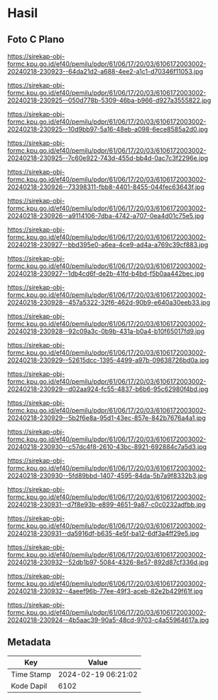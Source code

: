 # Hasil

## Foto C Plano

https://sirekap-obj-formc.kpu.go.id/ef40/pemilu/pdpr/61/06/17/20/03/6106172003002-20240218-230923--64da21d2-a688-4ee2-a1c1-d70346f11053.jpg

https://sirekap-obj-formc.kpu.go.id/ef40/pemilu/pdpr/61/06/17/20/03/6106172003002-20240218-230925--050d778b-5309-46ba-b966-d927a3555822.jpg

https://sirekap-obj-formc.kpu.go.id/ef40/pemilu/pdpr/61/06/17/20/03/6106172003002-20240218-230925--10d9bb97-5a16-48eb-a098-6ece8585a2d0.jpg

https://sirekap-obj-formc.kpu.go.id/ef40/pemilu/pdpr/61/06/17/20/03/6106172003002-20240218-230925--7c60e922-743d-455d-bb4d-0ac7c3f2296e.jpg

https://sirekap-obj-formc.kpu.go.id/ef40/pemilu/pdpr/61/06/17/20/03/6106172003002-20240218-230926--73398311-fbb8-4401-8455-044fec63643f.jpg

https://sirekap-obj-formc.kpu.go.id/ef40/pemilu/pdpr/61/06/17/20/03/6106172003002-20240218-230926--a9114106-7dba-4742-a707-0ea4d01c75e5.jpg

https://sirekap-obj-formc.kpu.go.id/ef40/pemilu/pdpr/61/06/17/20/03/6106172003002-20240218-230927--bbd395e0-a6ea-4ce9-ad4a-a769c39cf883.jpg

https://sirekap-obj-formc.kpu.go.id/ef40/pemilu/pdpr/61/06/17/20/03/6106172003002-20240218-230927--1db4cd6f-de2b-41fd-b4bd-f5b0aa442bec.jpg

https://sirekap-obj-formc.kpu.go.id/ef40/pemilu/pdpr/61/06/17/20/03/6106172003002-20240218-230928--457a5322-32f6-462d-90b9-e640a30eeb33.jpg

https://sirekap-obj-formc.kpu.go.id/ef40/pemilu/pdpr/61/06/17/20/03/6106172003002-20240218-230928--92c09a3c-0b9b-431a-b0a4-b10f65017fd9.jpg

https://sirekap-obj-formc.kpu.go.id/ef40/pemilu/pdpr/61/06/17/20/03/6106172003002-20240218-230929--52615dcc-1395-4499-a97b-09638726bd0a.jpg

https://sirekap-obj-formc.kpu.go.id/ef40/pemilu/pdpr/61/06/17/20/03/6106172003002-20240218-230929--d02aa924-fc55-4837-b6b6-95c62980f4bd.jpg

https://sirekap-obj-formc.kpu.go.id/ef40/pemilu/pdpr/61/06/17/20/03/6106172003002-20240218-230929--5b2f6e8a-95d1-43ec-857e-842b7676a4a1.jpg

https://sirekap-obj-formc.kpu.go.id/ef40/pemilu/pdpr/61/06/17/20/03/6106172003002-20240218-230930--c57dc4f8-2610-43bc-8921-692884c7a5d3.jpg

https://sirekap-obj-formc.kpu.go.id/ef40/pemilu/pdpr/61/06/17/20/03/6106172003002-20240218-230930--5fd89bbd-1407-4595-84da-5b7a9f8332b3.jpg

https://sirekap-obj-formc.kpu.go.id/ef40/pemilu/pdpr/61/06/17/20/03/6106172003002-20240218-230931--d7f8e93b-e899-4651-9a87-c0c0232adfbb.jpg

https://sirekap-obj-formc.kpu.go.id/ef40/pemilu/pdpr/61/06/17/20/03/6106172003002-20240218-230931--da5916df-b635-4e5f-ba12-6df3a4ff29e5.jpg

https://sirekap-obj-formc.kpu.go.id/ef40/pemilu/pdpr/61/06/17/20/03/6106172003002-20240218-230932--52db1b97-5084-4326-8e57-892d87cf336d.jpg

https://sirekap-obj-formc.kpu.go.id/ef40/pemilu/pdpr/61/06/17/20/03/6106172003002-20240218-230932--4aeef96b-77ee-49f3-aceb-82e2b429f61f.jpg

https://sirekap-obj-formc.kpu.go.id/ef40/pemilu/pdpr/61/06/17/20/03/6106172003002-20240218-230924--4b5aac39-90a5-48cd-9703-c4a55964617a.jpg


## Metadata

| Key        | Value               |
| ---------- | ------------------- |
| Time Stamp | 2024-02-19 06:21:02 |
| Kode Dapil | 6102                |



